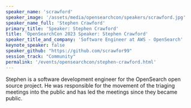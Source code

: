 ```yaml
---
speaker_name: 'scrawford'
speaker_image: '/assets/media/opensearchcon/speakers/scrawford.jpg'
speaker_name_full: 'Stephen Crawford'
primary_title: 'Speaker: Stephen Crawford'
title: 'OpenSearchCon 2023 Speaker: Stephen Crawford'
speaker_title_and_company: 'Software Engineer at AWS - OpenSearch'
keynote_speaker: false
speaker_github: "https://github.com/scrawfor99"
session_track: "Community"
permalink: '/events/opensearchcon/stephen-crawford.html'
---
```


Stephen is a software development engineer for the OpenSearch open source project. He was responsible for the movement of the triaging meetings into the public and has led the meetings since they became public.

